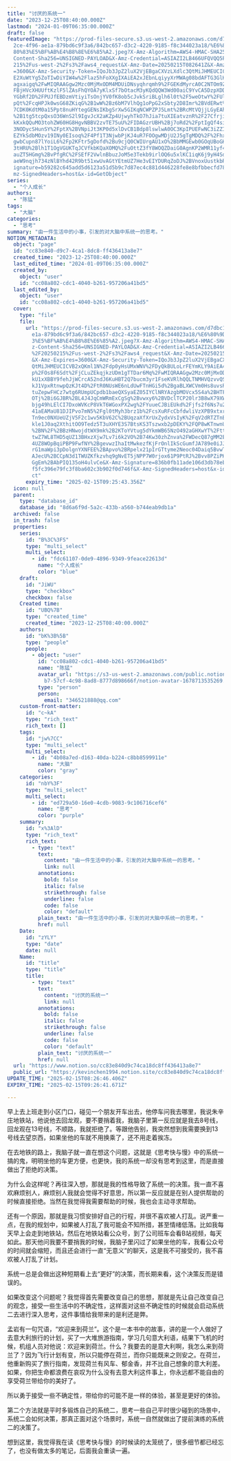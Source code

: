 ```yaml
---
title: "讨厌的系统一"
date: "2023-12-25T08:40:00.000Z"
lastmod: "2024-01-09T06:35:00.000Z"
draft: false
featuredImage: "https://prod-files-secure.s3.us-west-2.amazonaws.com/d7dbc101-8\
  2ce-4f96-ae1a-879bd6c9f3a6/842bc657-d3c2-4220-9185-f8c344023a18/%E6%80%9D%E8%\
  80%83%E5%BF%AB%E4%B8%8E%E6%85%A2.jpeg?X-Amz-Algorithm=AWS4-HMAC-SHA256&X-Amz-\
  Content-Sha256=UNSIGNED-PAYLOAD&X-Amz-Credential=ASIAZI2LB466UFQVQQ5P%2F20250\
  215%2Fus-west-2%2Fs3%2Faws4_request&X-Amz-Date=20250215T082641Z&X-Amz-Expires\
  =3600&X-Amz-Security-Token=IQoJb3JpZ2luX2VjEBgaCXVzLXdlc3QtMiJHMEUCICDVOq3vct\
  E2XuWtYg5ZoTIwDiYIW4w%2Flaz5hFoXXgIXAiEA2xJEbnLqiyyXrMWAg08bdAFTG3GlHRr93seD6\
  agxaigq%2FwMIQRAAGgw2Mzc0MjMxODM4MDUiDNsyqhrqmh9%2FGEKdMyrcA0C2NTOm9ZQXOy8x6g\
  FBjHVcXHUUftKzlF5lZAsFhQYOA7yKlxSf7bOtacM3yKQdQQW3Wd00aiC9YvCA5DzpXDDuo1MaS1v\
  YGbRf2D%2FPUJfEBDzmVtiyiTsOnjYV0fK8ob5cJvkSriBLglh6l0t%2F5weOtwY%2FUlYhPwJoab\
  pQt%2FcqHPJk0wsG68ZKiqG%2B1wW%2Bz6bM7VlhQg1oPpG2xSbty2D8Imr%2BVdERwt%2B41kVEd\
  7CDK0KdtM0a15Ppt8nuHYtegGENsIKbgSrXw5GIKqNCWPZPJ5Lmt%2BRcMtVQjjLGyEAhwQ%2FSTE\
  %2B1tg5tcpQxsO36WnS2l9IgvJcX2aKZp4UjwyhTkO7hJia7tuXIEatvznR%2F27CfrjiHML7fp2C\
  kKxkQQuMO3tohZW60HG8HgvNBBV2zvTE75uU%2FIDAGzrUBH%2Bj7oRd2%2FptIgQf4siiChSK2uF\
  3NODycSHunSY%2FptX%2BVNpiJt3KP0d5xlDvCB1Bdp8lswlwA0OC3KpIPUEFwNC3iZZIOII%2F6i\
  EZYkSdbMOzv19INy0EIsoq%2F4Pf1T3NjwbPjKJ4uR7FOOgwMDjU2J5gTgMDQ%2F%2FhxUM%2F%2B\
  gwbCupn87lYoiL6%2Fp2KFtr5gDofd%2Bu9cjQ0CWIUrgAU1xO%2BbMMGEwb0GOqUBoGHXp%2Fxj9\
  3tHRU%2Blh1T1OgVGUKTqJCVfkbKQaXOMQ%2FuOttZ3fY8WOQZDaiG0AgnKP2WMR11yf4QwIIAPft\
  auZT5HGmg%2BvPfgRC%2FSEfF2VwlnBbuzJoM5e3Tekb9irlOQ6u5xlKC1iqK6j9yH4SdGe1p%2Bc\
  aeW9nqjh734zNlBYhd42R9bt51xwUvAGtYEtmUZ7He3vEIYDURqZoDJ%2BVnoxUustkbR&X-Amz-S\
  ignature=b59282c645add5d6123a51d5b9c7d87ec4c881d446228fe8e8bfbbecfd78a5e7&X-A\
  mz-SignedHeaders=host&x-id=GetObject"
series:
  - "个人成长"
authors:
  - "陈猛"
tags:
  - "大脑"
categories:
  - "思考"
summary: "由一件生活中的小事，引发的对大脑中系统一的思考。"
NOTION_METADATA:
  object: "page"
  id: "cc83e840-d9c7-4ca1-8dc8-ff436413a8e7"
  created_time: "2023-12-25T08:40:00.000Z"
  last_edited_time: "2024-01-09T06:35:00.000Z"
  created_by:
    object: "user"
    id: "cc08a802-cdc1-4040-b261-957206a41bd5"
  last_edited_by:
    object: "user"
    id: "cc08a802-cdc1-4040-b261-957206a41bd5"
  cover:
    type: "file"
    file:
      url: "https://prod-files-secure.s3.us-west-2.amazonaws.com/d7dbc101-82ce-4f96-a\
        e1a-879bd6c9f3a6/842bc657-d3c2-4220-9185-f8c344023a18/%E6%80%9D%E8%80%8\
        3%E5%BF%AB%E4%B8%8E%E6%85%A2.jpeg?X-Amz-Algorithm=AWS4-HMAC-SHA256&X-Am\
        z-Content-Sha256=UNSIGNED-PAYLOAD&X-Amz-Credential=ASIAZI2LB4665TPLGPDV\
        %2F20250215%2Fus-west-2%2Fs3%2Faws4_request&X-Amz-Date=20250215T082543Z\
        &X-Amz-Expires=3600&X-Amz-Security-Token=IQoJb3JpZ2luX2VjEBgaCXVzLXdlc3\
        QtMiJHMEUCICVB2xQKml1N%2Fdp0yHsUMxWNV%2FDyQkBULoLrFEYmKLY9AiEA4Vk922dnT\
        p%2FOs8F6Sdt%2FjCLuZEkqjkzUDm1gTTDar6Mq%2FwMIQRAAGgw2Mzc0MjMxODM4MDUiDO\
        kU1xXBBY9fehJjWCrcA52ndJ6KuHBT2Q7bucm3yr1FseKVRlhQQLTNMHVQzvvQSiTNZCsNs\
        kJ1VpxRtnwpQzKJt4D%2FtR0NUsWE6nLdUwFTnHGi5d%2BgaBLXWCVm0Hs8uvsRTvWWBdyN\
        tuZepwFHCz7wtg6RUmpUCpdb1baeQXSyaEZ05IYClNRYAzgbMOVcx5S4a%2BHTFCUWZz3FX\
        OTj%2Bi6GJBR%2BL4J4JqCmWRmExCgSg%2Bvwxy6%2BVDclTCP20lr3B8wX79XWT82mJKf3\
        bjg49hLElCI7DxoWVKcP8VkT6WGoxPX2wg%2FYuueCJBiEUkd%2Fjfs2f6Ns7u2nvUTzXel\
        41aEAMaU81DJIPvo7mN5%2Fgl0tMyh3brz1b%2FcsXuRFcCbfdwliVzXPB9xtxrGtZhpl0L\
        Tn9ec0NXUeUZjV5F2c1wv5KbV62C%2BUqzaXfXrUxZydxVsIyK%2FqV2dRTZTnB1cdGSNZD\
        kle1J0aq2XthitOO9Tedz5T3uXHYE3S7BtsKS3Tszwxb2pDEKY%2FQP8wKTnwnUH8%2BCF2\
        %2BN%2F%2BBzHNwojdtWX9mk%2B2KToYVtug5dYkmWB65NzO492aGHXwYT%2FtthPl54XSq\
        twZ7WL8THD5qUZ13BHxzXjw7Lv7i6k2VO%2B74Kw30zhZnva%2FWDecQ87gMM2Ewb0GOqUB\
        4UZ8WOpBqiPBP9FwfNY%2BgevwzIhaItMwkezfKjFrOnlIkScGumfJA789e0iJJciR9T%2F\
        rG1maWpi3pDolgnYXNFEE%2BApvo%2BRpelx21pIrGTtyme2Neoc04Daiq5BvwTfiQZiXnx\
        AJecU%2BCCpN3d1TWUZKfkzvhq9gNvET5jNPP7W0rjox61P9PtRJ%2Bvv8PZiPHO%2B4by6\
        GgEm%2BAbPIQ135oH4ulvCe&X-Amz-Signature=836b0fb11ade106d3db78eb556de394\
        f5fc396e79fc3f8ba602c3b902f0d746f&X-Amz-SignedHeaders=host&x-id=GetObje\
        ct"
      expiry_time: "2025-02-15T09:25:43.356Z"
  icon: null
  parent:
    type: "database_id"
    database_id: "8d6a6f9d-5a2c-433b-a560-b744eab9db1a"
  archived: false
  in_trash: false
  properties:
    series:
      id: "B%3C%3FS"
      type: "multi_select"
      multi_select:
        - id: "fdc61107-0de9-4896-9349-9feace22613d"
          name: "个人成长"
          color: "blue"
    draft:
      id: "JiWU"
      type: "checkbox"
      checkbox: false
    Created time:
      id: "UBQ%7B"
      type: "created_time"
      created_time: "2023-12-25T08:40:00.000Z"
    authors:
      id: "bK%3B%5B"
      type: "people"
      people:
        - object: "user"
          id: "cc08a802-cdc1-4040-b261-957206a41bd5"
          name: "陈猛"
          avatar_url: "https://s3-us-west-2.amazonaws.com/public.notion-static.com/775523\
            b7-57cf-4c98-8ad8-8777d898666f/notion-avatar-1678713535269.png"
          type: "person"
          person:
            email: "346521888@qq.com"
    custom-front-matter:
      id: "c~kA"
      type: "rich_text"
      rich_text: []
    tags:
      id: "jw%7CC"
      type: "multi_select"
      multi_select:
        - id: "4b08a7ed-d163-40da-b224-c8bb8599911e"
          name: "大脑"
          color: "gray"
    categories:
      id: "nbY%3F"
      type: "multi_select"
      multi_select:
        - id: "ed729a50-16e0-4cdb-9083-9c106716cef6"
          name: "思考"
          color: "purple"
    summary:
      id: "x%3AlD"
      type: "rich_text"
      rich_text:
        - type: "text"
          text:
            content: "由一件生活中的小事，引发的对大脑中系统一的思考。"
            link: null
          annotations:
            bold: false
            italic: false
            strikethrough: false
            underline: false
            code: false
            color: "default"
          plain_text: "由一件生活中的小事，引发的对大脑中系统一的思考。"
          href: null
    Date:
      id: "zYLY"
      type: "date"
      date: null
    Name:
      id: "title"
      type: "title"
      title:
        - type: "text"
          text:
            content: "讨厌的系统一"
            link: null
          annotations:
            bold: false
            italic: false
            strikethrough: false
            underline: false
            code: false
            color: "default"
          plain_text: "讨厌的系统一"
          href: null
  url: "https://www.notion.so/cc83e840d9c74ca18dc8ff436413a8e7"
  public_url: "https://kevinchen1994.notion.site/cc83e840d9c74ca18dc8ff436413a8e7"
UPDATE_TIME: "2025-02-15T08:26:46.406Z"
EXPIRY_TIME: "2025-02-15T09:26:41.671Z"

---
```

<link rel="stylesheet" href="https://cdn.jsdelivr.net/npm/katex@0.16.2/dist/katex.min.css" integrity="sha384-bYdxxUwYipFNohQlHt0bjN/LCpueqWz13HufFEV1SUatKs1cm4L6fFgCi1jT643X" crossorigin="anonymous">


早上去上班走到小区门口，碰见一个朋友开车出去，他停车问我去哪里，我说朱辛庄地铁站，他说他去回龙观，要不要捎着我，我脑子里第一反应就是我去8号线，回龙观在13号线，不顺路，我就拒绝了。等跟他告别，我突然想到我需要换到13号线去望京西，如果坐他的车就不用换乘了，还不用走着挨冻。


在去地铁的路上，我脑子就一直在想这个问题，这就是《思考快与慢》中的系统一搞的鬼，明明坐他的车更方便，也更快，我的系统一却没有思考到这里，而是直接做出了拒绝的决策。


为什么会这样呢？再往深入想，那就是我的性格导致了系统一的决策。我一直不喜欢麻烦别人，麻烦别人我就会觉得不好意思，所以第一反应就是在别人提供帮助的时候直接拒绝。当然在我觉得我需要帮助的时候，我也会主动寻求帮助。


还有一个原因，那就是我习惯安排好自己的行程，并很不喜欢被人打乱。说严重一点，在我的规划中，如果被人打乱了我可能会不知所措，甚至情绪低落。比如我每天早上会走到地铁站，然后在地铁站看公众号，到了公司班车会看B站视频，每天如此。那天他问我要不要捎我的时候，我脑子里闪过了如果坐他的车，我看公众号的时间就会缩短，而且还会进行一直“无意义”的聊天，这是我不可接受的，我不喜欢被人打乱了计划。


系统一总是会做出这种短期看上去“更好”的决策，而长期来看，这个决策反而是错误的。


如果改变这个问题呢？我觉得首先需要改变自己的思想，那就是先让自己改变自己的观念，接受一些生活中的不确定性，这样面对这些不确定性的时候就会启动系统二去进行深入思考，这件事情给我带来的是利还是弊。


孟岩有一句咒语，“欢迎来到荷兰”。这个是一本书中的故事，讲的是一个人做好了去意大利旅行的计划，买了一大堆旅游指南，学习几句意大利语，结果下飞机的时候，机组人员对他说：欢迎来到荷兰。什么？我要去的是意大利啊，我怎么来到荷兰了？因为飞行计划有变，所以只能停在荷兰，而你只能既来之则安之。在荷兰，他重新购买了旅行指南，发现荷兰有风车、郁金香，并不比自己想象的意大利差。如果，你把生命都浪费在哀叹为什么没有去意大利这件事上，你永远都不能自由的享受荷兰带给你的美好了。


所以勇于接受一些不确定性，带给你的可能不是一样的体验，甚至是更好的体验。


第二个方法就是平时多锻炼自己的系统二，思考一些自己平时很少碰到的场景中，系统二会如何决策，那真正面对这个场景时，系统一自然就做出了提前演练的系统二的决策了。


想到这里，我觉得我在读《思考快与慢》的时候读的太笼统了，很多细节都已经忘了，也没有做太多的笔记，后面我会重读一遍。

